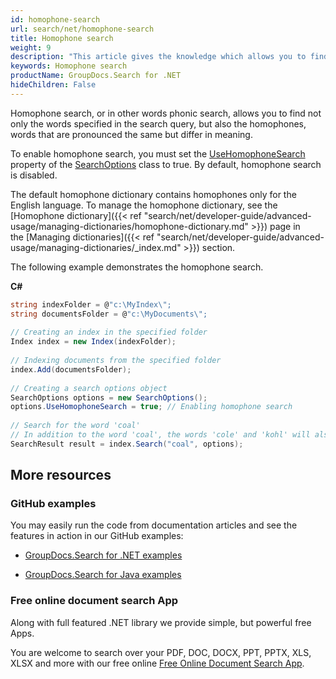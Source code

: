 ```yaml
---
id: homophone-search
url: search/net/homophone-search
title: Homophone search
weight: 9
description: "This article gives the knowledge which allows you to find not only the words specified in the search query, but also the homophones, words that are pronounced the same but differ in meaning."
keywords: Homophone search
productName: GroupDocs.Search for .NET
hideChildren: False
---
```

Homophone search, or in other words phonic search, allows you to find not only the words specified in the search query, but also the homophones, words that are pronounced the same but differ in meaning.

To enable homophone search, you must set the [UseHomophoneSearch](https://apireference.groupdocs.com/net/search/groupdocs.search.options/searchoptions/properties/usehomophonesearch) property of the [SearchOptions](https://apireference.groupdocs.com/net/search/groupdocs.search.options/searchoptions) class to true. By default, homophone search is disabled.

The default homophone dictionary contains homophones only for the English language. To manage the homophone dictionary, see the [Homophone dictionary]({{< ref "search/net/developer-guide/advanced-usage/managing-dictionaries/homophone-dictionary.md" >}}) page in the [Managing dictionaries]({{< ref "search/net/developer-guide/advanced-usage/managing-dictionaries/_index.md" >}}) section.

The following example demonstrates the homophone search.

**C#**

```csharp
string indexFolder = @"c:\MyIndex\";
string documentsFolder = @"c:\MyDocuments\";
 
// Creating an index in the specified folder
Index index = new Index(indexFolder);
 
// Indexing documents from the specified folder
index.Add(documentsFolder);
 
// Creating a search options object
SearchOptions options = new SearchOptions();
options.UseHomophoneSearch = true; // Enabling homophone search
 
// Search for the word 'coal'
// In addition to the word 'coal', the words 'cole' and 'kohl' will also be found
SearchResult result = index.Search("coal", options);
```

## More resources

### GitHub examples

You may easily run the code from documentation articles and see the features in action in our GitHub examples:

*   [GroupDocs.Search for .NET examples](https://github.com/groupdocs-search/GroupDocs.Search-for-.NET)
    
*   [GroupDocs.Search for Java examples](https://github.com/groupdocs-search/GroupDocs.Search-for-Java)
    

### Free online document search App

Along with full featured .NET library we provide simple, but powerful free Apps.

You are welcome to search over your PDF, DOC, DOCX, PPT, PPTX, XLS, XLSX and more with our free online [Free Online Document Search App](https://products.groupdocs.app/search).

